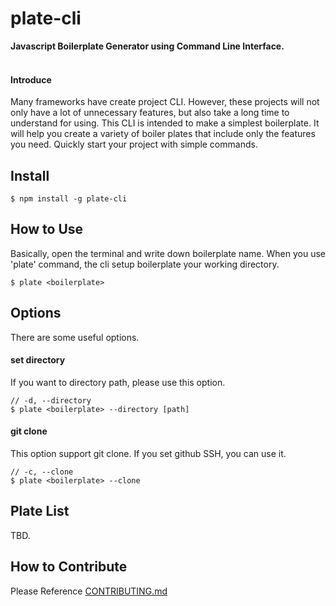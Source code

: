 # plate-cli
**Javascript Boilerplate Generator using Command Line Interface.** <br><br>

#### Introduce
Many frameworks have create project CLI. However, these projects will not only have a lot of unnecessary features, but also take a long time to understand for using.
This CLI is intended to make a simplest boilerplate. It will help you create a variety of boiler plates that include only the features you need.
Quickly start your project with simple commands.

## Install
```
$ npm install -g plate-cli
```

## How to Use
Basically, open the terminal and write down boilerplate name. When you use 'plate' command, the cli setup boilerplate your working directory.
```
$ plate <boilerplate>
```

## Options
There are some useful options.

#### set directory
If you want to directory path, please use this option.
```
// -d, --directory
$ plate <boilerplate> --directory [path]
```

#### git clone
This option support git clone. If you set github SSH, you can use it.
```
// -c, --clone
$ plate <boilerplate> --clone
```

## Plate List
TBD.

## How to Contribute
Please Reference [CONTRIBUTING.md](https://github.com/haegul/plate-cli/blob/master/CONTRIBUTING.md)
